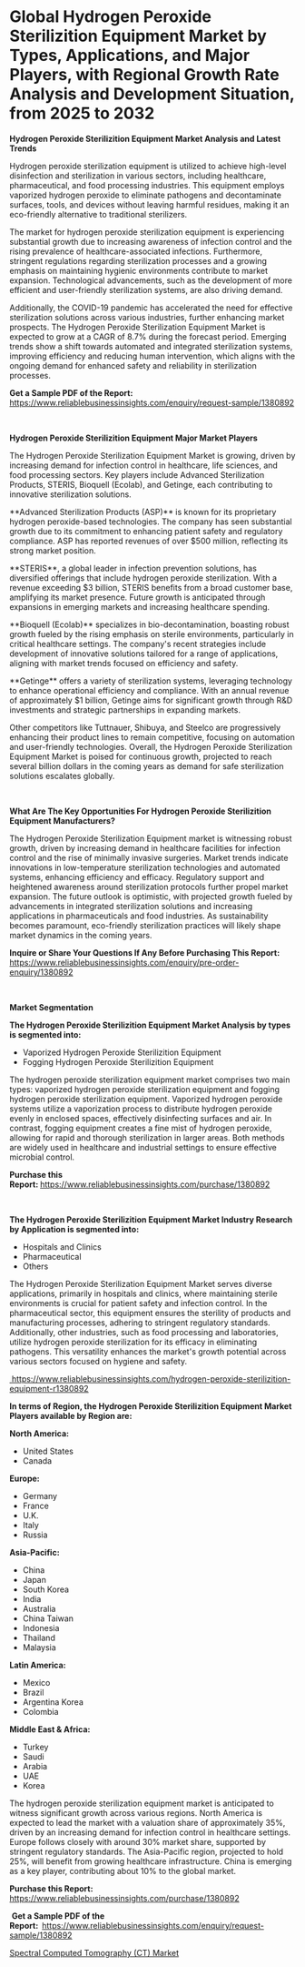 <p><h1>Global Hydrogen Peroxide Sterilizition Equipment Market by Types, Applications, and Major Players, with Regional Growth Rate Analysis and Development Situation, from 2025 to 2032</h1></p><p><strong>Hydrogen Peroxide Sterilizition Equipment Market Analysis and Latest Trends</strong></p>
<p><p>Hydrogen peroxide sterilization equipment is utilized to achieve high-level disinfection and sterilization in various sectors, including healthcare, pharmaceutical, and food processing industries. This equipment employs vaporized hydrogen peroxide to eliminate pathogens and decontaminate surfaces, tools, and devices without leaving harmful residues, making it an eco-friendly alternative to traditional sterilizers.</p><p>The market for hydrogen peroxide sterilization equipment is experiencing substantial growth due to increasing awareness of infection control and the rising prevalence of healthcare-associated infections. Furthermore, stringent regulations regarding sterilization processes and a growing emphasis on maintaining hygienic environments contribute to market expansion. Technological advancements, such as the development of more efficient and user-friendly sterilization systems, are also driving demand.</p><p>Additionally, the COVID-19 pandemic has accelerated the need for effective sterilization solutions across various industries, further enhancing market prospects. The Hydrogen Peroxide Sterilization Equipment Market is expected to grow at a CAGR of 8.7% during the forecast period. Emerging trends show a shift towards automated and integrated sterilization systems, improving efficiency and reducing human intervention, which aligns with the ongoing demand for enhanced safety and reliability in sterilization processes.</p></p>
<p><strong>Get a Sample PDF of the Report:&nbsp;</strong> <a href="https://www.reliablebusinessinsights.com/enquiry/request-sample/1380892?utm_campaign=3261&utm_medium=2&utm_source=Github&utm_content=ia&utm_term=04032025&utm_id=hydrogen-peroxide-sterilizition-equipment">https://www.reliablebusinessinsights.com/enquiry/request-sample/1380892</a></p>
<p>&nbsp;</p>
<p><strong>Hydrogen Peroxide Sterilizition Equipment Major Market Players</strong></p>
<p><p>The Hydrogen Peroxide Sterilization Equipment Market is growing, driven by increasing demand for infection control in healthcare, life sciences, and food processing sectors. Key players include Advanced Sterilization Products, STERIS, Bioquell (Ecolab), and Getinge, each contributing to innovative sterilization solutions.</p><p>**Advanced Sterilization Products (ASP)** is known for its proprietary hydrogen peroxide-based technologies. The company has seen substantial growth due to its commitment to enhancing patient safety and regulatory compliance. ASP has reported revenues of over $500 million, reflecting its strong market position.</p><p>**STERIS**, a global leader in infection prevention solutions, has diversified offerings that include hydrogen peroxide sterilization. With a revenue exceeding $3 billion, STERIS benefits from a broad customer base, amplifying its market presence. Future growth is anticipated through expansions in emerging markets and increasing healthcare spending.</p><p>**Bioquell (Ecolab)** specializes in bio-decontamination, boasting robust growth fueled by the rising emphasis on sterile environments, particularly in critical healthcare settings. The company's recent strategies include development of innovative solutions tailored for a range of applications, aligning with market trends focused on efficiency and safety.</p><p>**Getinge** offers a variety of sterilization systems, leveraging technology to enhance operational efficiency and compliance. With an annual revenue of approximately $1 billion, Getinge aims for significant growth through R&D investments and strategic partnerships in expanding markets.</p><p>Other competitors like Tuttnauer, Shibuya, and Steelco are progressively enhancing their product lines to remain competitive, focusing on automation and user-friendly technologies. Overall, the Hydrogen Peroxide Sterilization Equipment Market is poised for continuous growth, projected to reach several billion dollars in the coming years as demand for safe sterilization solutions escalates globally.</p></p>
<p>&nbsp;</p>
<p><strong>What Are The Key Opportunities For Hydrogen Peroxide Sterilizition Equipment Manufacturers?</strong></p>
<p><p>The Hydrogen Peroxide Sterilization Equipment market is witnessing robust growth, driven by increasing demand in healthcare facilities for infection control and the rise of minimally invasive surgeries. Market trends indicate innovations in low-temperature sterilization technologies and automated systems, enhancing efficiency and efficacy. Regulatory support and heightened awareness around sterilization protocols further propel market expansion. The future outlook is optimistic, with projected growth fueled by advancements in integrated sterilization solutions and increasing applications in pharmaceuticals and food industries. As sustainability becomes paramount, eco-friendly sterilization practices will likely shape market dynamics in the coming years.</p></p>
<p><strong>Inquire or Share Your Questions If Any Before Purchasing This Report:</strong> <a href="https://www.reliablebusinessinsights.com/enquiry/pre-order-enquiry/1380892?utm_campaign=3261&utm_medium=2&utm_source=Github&utm_content=ia&utm_term=04032025&utm_id=hydrogen-peroxide-sterilizition-equipment">https://www.reliablebusinessinsights.com/enquiry/pre-order-enquiry/1380892</a></p>
<p>&nbsp;</p>
<p><strong>Market Segmentation</strong></p>
<p><strong>The Hydrogen Peroxide Sterilizition Equipment Market Analysis by types is segmented into:</strong></p>
<p><ul><li>Vaporized Hydrogen Peroxide Sterilizition Equipment</li><li>Fogging Hydrogen Peroxide Sterilizition Equipment</li></ul></p>
<p><p>The hydrogen peroxide sterilization equipment market comprises two main types: vaporized hydrogen peroxide sterilization equipment and fogging hydrogen peroxide sterilization equipment. Vaporized hydrogen peroxide systems utilize a vaporization process to distribute hydrogen peroxide evenly in enclosed spaces, effectively disinfecting surfaces and air. In contrast, fogging equipment creates a fine mist of hydrogen peroxide, allowing for rapid and thorough sterilization in larger areas. Both methods are widely used in healthcare and industrial settings to ensure effective microbial control.</p></p>
<p><strong>Purchase this Report:&nbsp;</strong><a href="https://www.reliablebusinessinsights.com/purchase/1380892?utm_campaign=3261&utm_medium=2&utm_source=Github&utm_content=ia&utm_term=04032025&utm_id=hydrogen-peroxide-sterilizition-equipment">https://www.reliablebusinessinsights.com/purchase/1380892</a></p>
<p>&nbsp;</p>
<p><strong>The Hydrogen Peroxide Sterilizition Equipment Market Industry Research by Application is segmented into:</strong></p>
<p><ul><li>Hospitals and Clinics</li><li>Pharmaceutical</li><li>Others</li></ul></p>
<p><p>The Hydrogen Peroxide Sterilization Equipment Market serves diverse applications, primarily in hospitals and clinics, where maintaining sterile environments is crucial for patient safety and infection control. In the pharmaceutical sector, this equipment ensures the sterility of products and manufacturing processes, adhering to stringent regulatory standards. Additionally, other industries, such as food processing and laboratories, utilize hydrogen peroxide sterilization for its efficacy in eliminating pathogens. This versatility enhances the market's growth potential across various sectors focused on hygiene and safety.</p></p>
<p><a href="https://www.reliablebusinessinsights.com/hydrogen-peroxide-sterilizition-equipment-r1380892?utm_campaign=3261&utm_medium=2&utm_source=Github&utm_content=ia&utm_term=04032025&utm_id=hydrogen-peroxide-sterilizition-equipment">&nbsp;https://www.reliablebusinessinsights.com/hydrogen-peroxide-sterilizition-equipment-r1380892</a></p>
<p><strong>In terms of Region, the Hydrogen Peroxide Sterilizition Equipment Market Players available by Region are:</strong></p>
<p>
    <p> <strong> North America: </strong>
        <ul>
            <li>United States</li>
            <li>Canada</li>
        </ul>
        </p> 
    <p> <strong> Europe: </strong>
        <ul>
            <li>Germany</li>
            <li>France</li>
            <li>U.K.</li>
            <li>Italy</li>
            <li>Russia</li>
        </ul>
        </p> 
    <p> <strong> Asia-Pacific: </strong>
        <ul>
            <li>China</li>
            <li>Japan</li>
            <li>South Korea</li>
            <li>India</li>
            <li>Australia</li>
            <li>China Taiwan</li>
            <li>Indonesia</li>
            <li>Thailand</li>
            <li>Malaysia</li>
        </ul>
        </p> 
    <p> <strong> Latin America: </strong>
        <ul>
            <li>Mexico</li>
            <li>Brazil</li>
            <li>Argentina Korea</li>
            <li>Colombia</li>
        </ul>
        </p> 
    <p> <strong> Middle East & Africa: </strong>
        <ul>
            <li>Turkey</li>
            <li>Saudi</li>
            <li>Arabia</li>
            <li>UAE</li>
            <li>Korea</li>
        </ul>
    </p>
    </p>
<p><p>The hydrogen peroxide sterilization equipment market is anticipated to witness significant growth across various regions. North America is expected to lead the market with a valuation share of approximately 35%, driven by an increasing demand for infection control in healthcare settings. Europe follows closely with around 30% market share, supported by stringent regulatory standards. The Asia-Pacific region, projected to hold 25%, will benefit from growing healthcare infrastructure. China is emerging as a key player, contributing about 10% to the global market.</p></p>
<p><strong>Purchase this Report: </strong><a href="https://www.reliablebusinessinsights.com/purchase/1380892?utm_campaign=3261&utm_medium=2&utm_source=Github&utm_content=ia&utm_term=04032025&utm_id=hydrogen-peroxide-sterilizition-equipment">https://www.reliablebusinessinsights.com/purchase/1380892</a></p>
<p>&nbsp;<strong>Get a Sample PDF of the Report:&nbsp;&nbsp;</strong><a href="https://www.reliablebusinessinsights.com/enquiry/request-sample/1380892?utm_campaign=3261&utm_medium=2&utm_source=Github&utm_content=ia&utm_term=04032025&utm_id=hydrogen-peroxide-sterilizition-equipment">https://www.reliablebusinessinsights.com/enquiry/request-sample/1380892</a></p>
<p><strong></strong></p>
<p><p><a href="https://github.com/tashipmhuiri/Market-Research-Report-List-1/blob/main/spectral-computed-tomography-ct-market.md?utm_campaign=3261&utm_medium=2&utm_source=Github&utm_content=ia&utm_term=04032025&utm_id=hydrogen-peroxide-sterilizition-equipment">Spectral Computed Tomography (CT) Market</a></p></p>